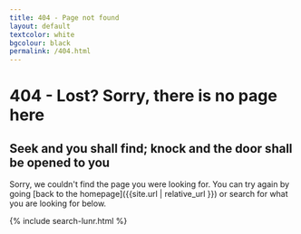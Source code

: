 ```yaml
---
title: 404 - Page not found
layout: default
textcolor: white
bgcolour: black
permalink: /404.html
---
```


# 404 - Lost? Sorry, there is no page here


<i class="fa fa-wpexplorer fa-5x" aria-hidden="true" style="color:blue-grey-text text-lighten-5"></i>


## Seek and you shall find; knock and the door shall be opened to you

Sorry, we couldn't find the page you were looking for. You can try again by going [back to the homepage]({{site.url | relative_url }}) or search for what you are looking for below.

 
{% include search-lunr.html %}

